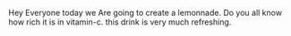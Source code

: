 Hey Everyone today we Are going to create a lemonnade.
Do you all know how rich it is in vitamin-c.
this drink is very much refreshing.